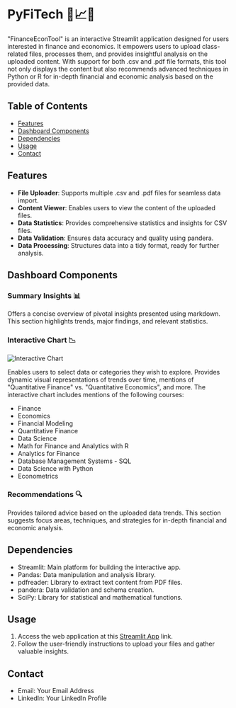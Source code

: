 # PyFiTech 💼📈🔬

"FinanceEconTool" is an interactive Streamlit application designed for users interested in finance and economics. It empowers users to upload class-related files, processes them, and provides insightful analysis on the uploaded content. With support for both .csv and .pdf file formats, this tool not only displays the content but also recommends advanced techniques in Python or R for in-depth financial and economic analysis based on the provided data.

## Table of Contents
- [Features](#features)
- [Dashboard Components](#dashboard-components)
- [Dependencies](#dependencies)
- [Usage](#usage)
- [Contact](#contact)

## Features
- **File Uploader**: Supports multiple .csv and .pdf files for seamless data import.
- **Content Viewer**: Enables users to view the content of the uploaded files.
- **Data Statistics**: Provides comprehensive statistics and insights for CSV files.
- **Data Validation**: Ensures data accuracy and quality using pandera.
- **Data Processing**: Structures data into a tidy format, ready for further analysis.

## Dashboard Components
### Summary Insights 📊
Offers a concise overview of pivotal insights presented using markdown. This section highlights trends, major findings, and relevant statistics.

### Interactive Chart 📉
![Interactive Chart](placeholder_chart.png)

Enables users to select data or categories they wish to explore. Provides dynamic visual representations of trends over time, mentions of "Quantitative Finance" vs. "Quantitative Economics", and more. The interactive chart includes mentions of the following courses:

- Finance
- Economics
- Financial Modeling
- Quantitative Finance
- Data Science
- Math for Finance and Analytics with R
- Analytics for Finance
- Database Management Systems - SQL
- Data Science with Python
- Econometrics

### Recommendations 🔍
Provides tailored advice based on the uploaded data trends. This section suggests focus areas, techniques, and strategies for in-depth financial and economic analysis.

## Dependencies
- Streamlit: Main platform for building the interactive app.
- Pandas: Data manipulation and analysis library.
- pdfreader: Library to extract text content from PDF files.
- pandera: Data validation and schema creation.
- SciPy: Library for statistical and mathematical functions.

## Usage
1. Access the web application at this [Streamlit App](https://tiffanythaonguyen-streamlit-example-streamlit-app-pia2qx.streamlit.app/) link.
2. Follow the user-friendly instructions to upload your files and gather valuable insights.

## Contact
- Email: Your Email Address
- LinkedIn: Your LinkedIn Profile

